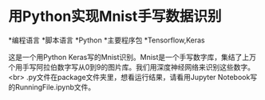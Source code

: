 用Python实现Mnist手写数据识别
=============================
*编程语言
  *脚本语言
    *Python
      *主要程序包
        *Tensorflow,Keras

这是一个用Python Keras写的Mnist识别。Mnist是一个手写数字库，集结了上万个用手写阿拉伯数字写从0到9的图片库。我们用深度神经网络来识别这些数字。\<br>
.py文件在package文件夹里，想看运行结果，请看用Jupyter Notebook写的RunningFile.ipynb文件。
